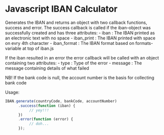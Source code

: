 Javascript IBAN Calculator
==================

Generates the IBAN and returns an object with two callback functions, success and error. The success
callback is called if the iban-object was successfully created and has three attributes:
    - iban :             The IBAN printed as an electronic text with no space
    - iban_print :       The IBAN printed with space on evry 4th character
    - iban_format :      The IBAN format based on formats-variable at top of iban.js

If the iban resulted in an error the error callback will be called with an object containing two
attributes:
    - type :             Type of the error
    - message :            The message containing details of what failed

NB! If the bank code is null, the account number is the basis for collecting bank code

Usage:

```javascript
IBAN.generate(countryCode, bankCode, accountNumber)
      .success(function (iban) {
           // yey!!!
      })
      .error(function (error) {
           // doh...
      });
```
